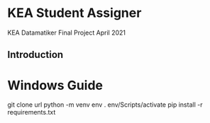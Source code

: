 # KEA Student Assigner

KEA Datamatiker Final Project April 2021

## Introduction

# Windows Guide

git clone url
python -m venv env
. env/Scripts/activate
pip install -r requirements.txt
